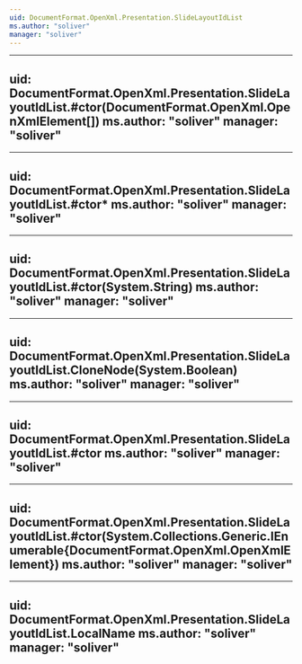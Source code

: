 ```yaml
---
uid: DocumentFormat.OpenXml.Presentation.SlideLayoutIdList
ms.author: "soliver"
manager: "soliver"
---
```


---
uid: DocumentFormat.OpenXml.Presentation.SlideLayoutIdList.#ctor(DocumentFormat.OpenXml.OpenXmlElement[])
ms.author: "soliver"
manager: "soliver"
---

---
uid: DocumentFormat.OpenXml.Presentation.SlideLayoutIdList.#ctor*
ms.author: "soliver"
manager: "soliver"
---

---
uid: DocumentFormat.OpenXml.Presentation.SlideLayoutIdList.#ctor(System.String)
ms.author: "soliver"
manager: "soliver"
---

---
uid: DocumentFormat.OpenXml.Presentation.SlideLayoutIdList.CloneNode(System.Boolean)
ms.author: "soliver"
manager: "soliver"
---

---
uid: DocumentFormat.OpenXml.Presentation.SlideLayoutIdList.#ctor
ms.author: "soliver"
manager: "soliver"
---

---
uid: DocumentFormat.OpenXml.Presentation.SlideLayoutIdList.#ctor(System.Collections.Generic.IEnumerable{DocumentFormat.OpenXml.OpenXmlElement})
ms.author: "soliver"
manager: "soliver"
---

---
uid: DocumentFormat.OpenXml.Presentation.SlideLayoutIdList.LocalName
ms.author: "soliver"
manager: "soliver"
---
